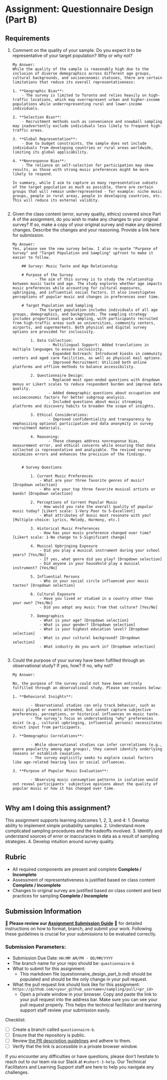 # Assignment: Questionnaire Design (Part B)

## Requirements
1. Comment on the quality of your sample. Do you expect it to be representative of your target population? Why or why not?

    ```
    My Answer: 
    While the quality of the sample is reasonably high due to the inclusion of diverse demographics across different age groups, cultural backgrounds, and socioeconomic statuses, there are certain limitations that reduce its overall representativeness:

    1. **Geographic Bias**: 
        - The survey is limited to Toronto and relies heavily on high-traffic locations, which may overrepresent urban and higher-income populations while underrepresenting rural and lower-income individuals.
    
    2. **Selection Bias**: 
        - Recruitment methods such as convenience and snowball sampling may inadvertently exclude individuals less likely to frequent high-traffic areas.
    
    3. **Global Representation**: 
        - Due to budget constraints, the sample does not include individuals from developing countries or rural areas worldwide, limiting its global applicability.
    
    4. **Nonresponse Bias**: 
        - The reliance on self-selection for participation may skew results, as those with strong music preferences might be more likely to respond.

    In summary, while I aim to capture as many representative subsets of the target population as much as possible, there are certain groups that will remain underrepresented - for example: niche music groups, people in rural areas, people in developing countries, etc. This will reduce its external validity.  

    
    ```

2. Given the class content (error, survey quality, ethics) covered since Part A of the assignment, do you wish to make any changes to your original survey? If so, make a copy of your original survey and make any desired changes. Describe the changes and your reasoning. Provide a link here for submission.

    ```
    My Answer: 
    Yes, please see the new survey below. I also re-quote "Purpose of Survey" and "Target Population and Sampling" upfront to make it easier to follow.

        ## Survey: Music Taste and Age Relationship
        
        # Purpose of the Survey
              - The aim of this survey is to study the relationship between music taste and age. The study explores whether age impacts music preferences while accounting for cultural exposures, upbringing, and influential social factors. It also investigates perceptions of popular music and changes in preferences over time.
        
        # Target Population and Sampling
              - The target population includes individuals of all age groups, demographics, and backgrounds. The sampling strategy includes proportional quota sampling, with participants recruited from high-traffic areas such as universities, community centers, airports, and supermarkets. Both physical and digital survey options are provided for inclusivity.
        
            1. Data Collection:
                    - Multilingual Support: Added translations in multiple languages to ensure inclusivity.
                    - Expanded Outreach: Introduced kiosks in community centers and aged care facilities, as well as physical mail options.
                    - Improved Recruitment: Utilized both online platforms and offline methods to balance accessibility.

            2. Questionnaire Design:
                    - Replaced most open-ended questions with dropdown menus or Likert scales to reduce respondent burden and improve data quality.
                    - Added demographic questions about occupation and socioeconomic factors for better subgroup analysis.
                    - Included questions about music streaming platforms and discovery habits to broaden the scope of insights.

            3. Ethical Considerations:
                    - Improved confidentiality and transparency by emphasizing optional participation and data anonymity in survey recruitment materials.

            4. Reasoning:
                    - These changes address nonresponse bias, measurement error, and ethical concerns while ensuring that data collected is representative and analyzable. The revised survey minimizes errors and enhances the precision of the findings.    

        
        # Survey Questions
        
            1. Current Music Preferences
                - What are your three favorite genres of music? [Dropdown selection]
                - Who are your top three favorite musical artists or bands? [Dropdown selection]
            
            2. Perceptions of Current Popular Music
                - How would you rate the overall quality of popular music today? [Likert scale: 1-Very Poor to 5-Excellent]
                - What attributes of music most resonate with you? [Multiple-choice: Lyrics, Melody, Harmony, etc.]
            
            3. Historical Music Preferences
                - How has your music preference changed over time? [Likert scale: 1-No change to 5-Significant change]
            
            4. Musical Upbringing Exposure
                - Did you play a musical instrument during your school years? [Yes/No]
                - If yes, what genre did you play? [Dropdown selection]
                - Did anyone in your household play a musical instrument? [Yes/No]
                
            5. Influential Persons
                - Who in your social circle influenced your music tastes? [Dropdown selection]
            
            6. Cultural Exposure
                - Have you lived or studied in a country other than your own? [Yes/No]
                - Did you adopt any music from that culture? [Yes/No]
            
            7. Demographics
                - What is your age? [Dropdown selection]
                - What is your gender? [Dropdown selection]
                - What is your highest education level? [Dropdown selection]
                - What is your cultural background? [Dropdown selection]
                - What industry do you work in? [Dropdown selection]

    
    ```

3. Could the purpose of your survey have been fulfilled through an observational study? If yes, how? If no, why not?

    ```
    My Answer: 
    
    No, the purpose of the survey could not have been entirely fulfilled through an observational study. Please see reasons below: 

    1. **Behavioral Insights**:

            - Observational studies can only track behavior, such as music played or events attended, but cannot capture subjective preferences, perceptions, or historical influences on music taste.
            - The survey’s focus on understanding "why" preferences exist (e.g., cultural upbringing, influential persons) necessitates direct input from participants.

    2. **Demographic Correlations**:

            - While observational studies can infer correlations (e.g., genre popularity among age groups), they cannot identify underlying reasons or establish causation.
            - The survey explicitly seeks to explore causal factors like age-related hearing loss or social influences.

    3. **Purpose of Popular Music Evaluation**:
            
            - Observing music consumption patterns in isolation would not reveal participants' subjective opinions about the quality of popular music or how it has changed over time.


    ```

## Why am I doing this assignment?

This assignment supports learning outcomes 1, 2, 3, and 4:
	1.	Develop ability to implement simple probability samples.
	2.	Understand more complicated sampling procedures and the tradeoffs involved.
	3.	Identify and understand sources of error or inaccuracies in data as a result of sampling strategies.
	4.	Develop intuition around survey quality.

## Rubric

-	All required components are present and complete **Complete / Incomplete**
-	Assessment of representativeness is justified based on class content **Complete / Incomplete**
-	Changes to original survey are justified based on class content and best practices for sampling **Complete / Incomplete**

## Submission Information

🚨 **Please review our [Assignment Submission Guide](https://github.com/UofT-DSI/onboarding/blob/main/onboarding_documents/submissions.md)** 🚨 for detailed instructions on how to format, branch, and submit your work. Following these guidelines is crucial for your submissions to be evaluated correctly.

### Submission Parameters:
* Submission Due Date: `HH:MM AM/PM - DD/MM/YYYY`
* The branch name for your repo should be: `questionnaire-b`
* What to submit for this assignment:
    * This markdown file (questionnaire_design_part_b.md) should be populated and should be the only change in your pull request.
* What the pull request link should look like for this assignment: `https://github.com/<your_github_username>/sampling/pull/<pr_id>`
    * Open a private window in your browser. Copy and paste the link to your pull request into the address bar. Make sure you can see your pull request properly. This helps the technical facilitator and learning support staff review your submission easily.

Checklist:
- [ ] Create a branch called `questionnaire-b`.
- [ ] Ensure that the repository is public.
- [ ] Review [the PR description guidelines](https://github.com/UofT-DSI/onboarding/blob/main/onboarding_documents/submissions.md#guidelines-for-pull-request-descriptions) and adhere to them.
- [ ] Verify that the link is accessible in a private browser window.

If you encounter any difficulties or have questions, please don't hesitate to reach out to our team via our Slack at `#cohort-3-help`. Our Technical Facilitators and Learning Support staff are here to help you navigate any challenges.
